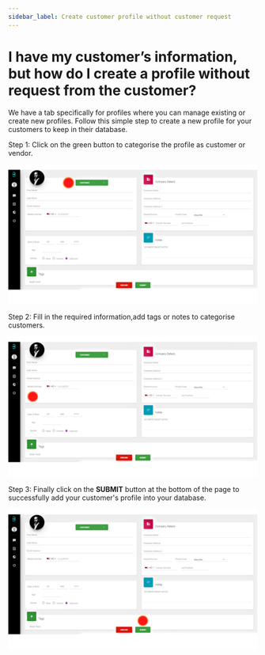 ```yaml
---
sidebar_label: Create customer profile without customer request
---
```

# I have my customer’s information, but how do I create a profile without request from the customer?

We have a tab specifically for profiles where you can manage existing or create new profiles. Follow this simple step to create a new profile for your customers to keep in their database.

Step 1: Click on the green button to categorise the profile as customer or vendor.

![image info](../../../static/img/q7/step1.png)

Step 2: Fill in the required information,add tags or notes to categorise customers.

![image info](../../../static/img/q7/step2.png)

Step 3: Finally click on the **SUBMIT** button at the bottom of the page to successfully add your customer's profile into your database.

![image info](../../../static/img/q7/step3.png)
